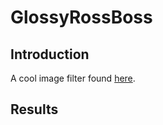 # GlossyRossBoss

## Introduction
A cool image filter found [here](https://www.codeproject.com/Articles/996192/Some-Cool-Image-Effects).

## Results
